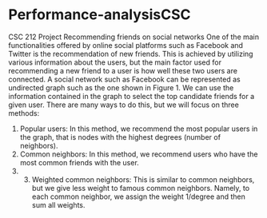 # Performance-analysisCSC 
CSC 212 Project Recommending friends on social networks One of the main functionalities offered by online social platforms such as Facebook and Twitter is the recommendation of new friends. This is achieved by utilizing various information about the users, but the main factor used for recommending a new friend to a user is how well these two users are connected. A social network such as Facebook can be represented as undirected graph such as the one shown in Figure 1. We can use the information contained in the graph to select the top candidate friends for a given user. There are many ways to do this, but we will focus on three methods:
1. Popular users: In this method, we recommend the most popular users in the graph, that is nodes with the highest degrees (number of neighbors).
2. Common neighbors: In this method, we recommend users who have the most common friends with the user.
3. 3. Weighted common neighbors: This is similar to common neighbors, but we give less weight to famous common neighbors. Namely, to each common neighbor, we assign the weight 1/degree and then sum all weights.
